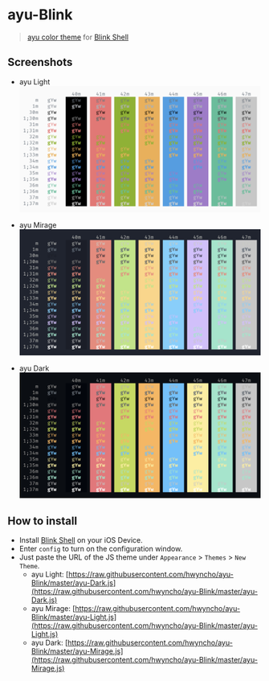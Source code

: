 # ayu-Blink

> [ayu color theme](https://github.com/ayu-theme) for [Blink Shell](http://www.blink.sh)

## Screenshots

- ayu Light
  ![ayu-Light](./img/ayu-Light.png)

- ayu Mirage
  ![ayu-Mirage](./img/ayu-Mirage.png)

- ayu Dark
  ![ayu-Dark](./img/ayu-Dark.png)

## How to install

- Install [Blink Shell](https://apps.apple.com/app/id1156707581) on your iOS Device.
- Enter `config` to turn on the configuration window.
- Just paste the URL of the JS theme under `Appearance` > `Themes` > `New Theme`.
  - ayu Light: [https://raw.githubusercontent.com/hwyncho/ayu-Blink/master/ayu-Dark.js](https://raw.githubusercontent.com/hwyncho/ayu-Blink/master/ayu-Dark.js)
  - ayu Mirage: [https://raw.githubusercontent.com/hwyncho/ayu-Blink/master/ayu-Light.js](https://raw.githubusercontent.com/hwyncho/ayu-Blink/master/ayu-Light.js)
  - ayu Dark: [https://raw.githubusercontent.com/hwyncho/ayu-Blink/master/ayu-Mirage.js](https://raw.githubusercontent.com/hwyncho/ayu-Blink/master/ayu-Mirage.js)
